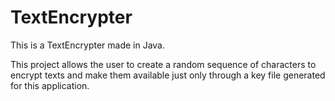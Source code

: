 # TextEncrypter
This is a TextEncrypter made in Java.

This project allows the user to create a random sequence of characters to encrypt texts 
and make them available just only through a key file generated for this application.

